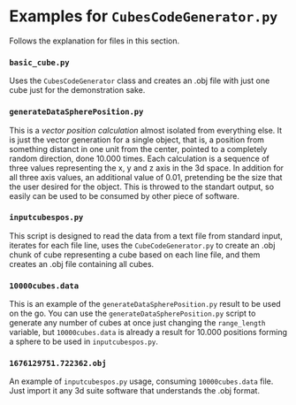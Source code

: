 # Examples for `CubesCodeGenerator.py`

Follows the explanation for files in this section.

### **`basic_cube.py`**

Uses the `CubesCodeGenerator` class and creates an .obj file with just one cube just for the demonstration sake.

### **`generateDataSpherePosition.py`**

This is a *vector position calculation* almost isolated from everything else. It is just the vector generation for a single object, that is, a position from something distanct in one unit from the center, pointed to a completely random direction, done 10.000 times. Each calculation is a sequence of three values representing the x, y and z axis in the 3d space. In addition for all three axis values, an additional value of 0.01, pretending be the size that the user desired for the object. This is throwed to the standart output, so easily can be used to be consumed by other piece of software.

### **`inputcubespos.py`**

This script is designed to read the data from a text file from standard input, iterates for each file line, uses the `CubeCodeGenerator.py` to create an .obj chunk of cube representing a cube based on each line file, and them creates an .obj file containing all cubes.

### **`10000cubes.data`**

This is an example of the `generateDataSpherePosition.py` result to be used on the go. You can use the `generateDataSpherePosition.py` script to generate any number of cubes at once just changing the `range_length` variable, but `10000cubes.data` is already a result for 10.000 positions forming a sphere to be used in `inputcubespos.py`.

### **`1676129751.722362.obj`**

An example of `inputcubespos.py` usage, consuming `10000cubes.data` file. Just import it any 3d suite software that understands the .obj format.
